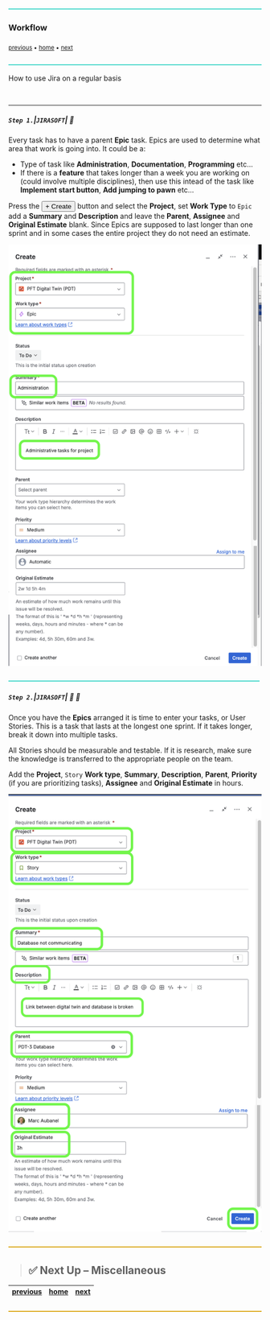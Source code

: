 ![](../images/line3.png)

### Workflow

<sub>[previous](../project-settings/README.md#user-content-project-settings) • [home](../README.md#user-content-jira-software) • [next](../misc/README.md#user-content-project-miscellaneous)</sub>

![](../images/line3.png)

How to use Jira on a regular basis

<br>

---

##### `Step 1.`\|`JIRASOFT`| :small_blue_diamond:

Every task has to have a parent **Epic** task.  Epics are used to determine what area that work is going into.  It could be a:

 * Type of task like **Administration**, **Documentation**, **Programming** etc...
 * If there is a **feature** that takes longer than a week you are working on (could involve multiple disciplines), then use this intead of the task like **Implement start button**, **Add jumping to pawn** etc...

Press the <button>+ Create</button> button and select the **Project**, set **Work Type** to `Epic` add a **Summary** and **Description** and leave the **Parent**, **Assignee** and **Original Estimate** blank.  Since Epics are supposed to last longer than one sprint and in some cases the entire project they do not need an estimate.

![create epic](images/CreateEpic.png)

![](../images/line2.png)

##### `Step 2.`\|`JIRASOFT`| :small_blue_diamond: :small_blue_diamond: 

Once you have the **Epics** arranged it is time to enter your tasks, or User Stories.  This is a task that lasts at the longest one sprint.  If it takes longer, break it down into multiple tasks.  

All Stories should be measurable and testable.  If it is research, make sure the knowledge is transferred to the appropriate people on the team.

Add the **Project**, `Story` **Work type**, **Summary**, **Description**, **Parent**, **Priority** (if you are prioritizing tasks), **Assignee** and **Original Estimate** in hours.

![create general Jira Group](images/UserStory.png)

![](../images/line.png)

> ## ✅ Next Up – Miscellaneous

| [previous](../project-settings/README.md#user-content-project-settings) | [home](../README.md#user-content-jira-software) | [next](../misc/README.md#user-content-project-miscellaneous) |
|-------------------------------------------------------------------------|---|--------------------------------------------------------------|

![](../images/line.png)

